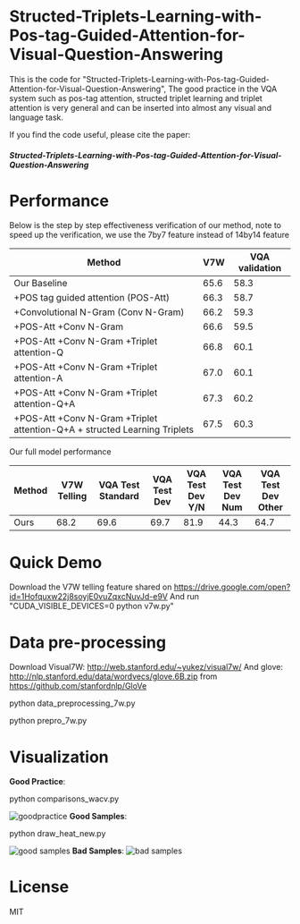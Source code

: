 # Structed-Triplets-Learning-with-Pos-tag-Guided-Attention-for-Visual-Question-Answering
This is the code for "Structed-Triplets-Learning-with-Pos-tag-Guided-Attention-for-Visual-Question-Answering", The good practice in the VQA system such as pos-tag attention, structed triplet learning and triplet attention is very general and can be inserted into almost any visual and language task.

If you find the code useful, please cite the paper: 
##### Structed-Triplets-Learning-with-Pos-tag-Guided-Attention-for-Visual-Question-Answering


# Performance

Below is the step by step effectiveness verification of our method, note to speed up the verification, we use the 7by7 feature instead of 14by14 feature

| Method | V7W | VQA validation |
| ------ | ------ | ------ |
| Our Baseline | 65.6 | 58.3 |
| +POS tag guided attention (POS-Att) | 66.3 | 58.7 |
| +Convolutional N-Gram (Conv N-Gram) |  66.2 | 59.3 |
| +POS-Att +Conv N-Gram | 66.6 | 59.5 |
| +POS-Att +Conv N-Gram +Triplet attention-Q | 66.8 | 60.1 |
| +POS-Att +Conv N-Gram +Triplet attention-A | 67.0 | 60.1 |
| +POS-Att +Conv N-Gram +Triplet attention-Q+A | 67.3 | 60.2 |
| +POS-Att +Conv N-Gram +Triplet attention-Q+A + structed Learning Triplets | 67.5 | 60.3 |

Our full model performance

| Method | V7W Telling | VQA Test Standard | VQA Test Dev | VQA Test Dev Y/N | VQA Test Dev Num | VQA Test Dev Other |
| ------ | ------ | ------ | ------ | ------ | ------ | ------ |
| Ours | 68.2 | 69.6 | 69.7 | 81.9 | 44.3 | 64.7 |




# Quick Demo
Download the V7W telling feature shared on https://drive.google.com/open?id=1Hofquxw22j8soyjE0vuZqxcNuvJd-e9V
And run "CUDA_VISIBLE_DEVICES=0 python v7w.py"

# Data pre-processing

Download Visual7W: http://web.stanford.edu/~yukez/visual7w/
And glove: http://nlp.stanford.edu/data/wordvecs/glove.6B.zip  from https://github.com/stanfordnlp/GloVe

python data_preprocessing_7w.py

python prepro_7w.py

# Visualization
**Good Practice**: 

python comparisons_wacv.py

![goodpractice](https://github.com/wangzheallen/Structed-Triplets-Learning-with-Pos-tag-Guided-Attention-for-Visual-Question-Answering/blob/master/goodpractice.png )
**Good Samples**: 

python draw_heat_new.py

![good samples](https://github.com/wangzheallen/Structed-Triplets-Learning-with-Pos-tag-Guided-Attention-for-Visual-Question-Answering/blob/master/goodsample.png )
**Bad Samples**: 
![bad samples](https://github.com/wangzheallen/Structed-Triplets-Learning-with-Pos-tag-Guided-Attention-for-Visual-Question-Answering/blob/master/badsample.png )


# License

MIT 



